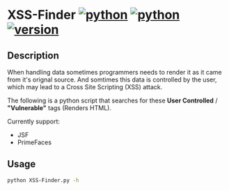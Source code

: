 # XSS-Finder  [![python](https://img.shields.io/badge/Python-3-green.svg?style=style=flat-square)](https://www.python.org/downloads/)  [![python](https://img.shields.io/badge/Python-2.7-green.svg?style=style=flat-square)](https://www.python.org/downloads/)  [![version](https://img.shields.io/badge/Version-Beta-blue.svg?style=style=flat-square)](https://twitter.com/nas_bench)

## Description

When handling data sometimes programmers needs to render it as it came from it's orignal source. And somtimes this data is controlled by the user, which may lead to a Cross Site Scripting (XSS) attack.

The following is a python script that searches for these **User Controlled** / **"Vulnerable"** tags (Renders HTML).

Currently support:

* JSF
* PrimeFaces

## Usage

```bash
python XSS-Finder.py -h
```

